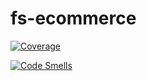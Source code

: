 # fs-ecommerce

[![Coverage](https://sonarcloud.io/api/project_badges/measure?project=skprasadu_fs-ecommerce&metric=coverage)](https://sonarcloud.io/summary/new_code?id=skprasadu_fs-ecommerce)

[![Code Smells](https://sonarcloud.io/api/project_badges/measure?project=skprasadu_fs-ecommerce&metric=code_smells)](https://sonarcloud.io/summary/new_code?id=skprasadu_fs-ecommerce)

